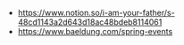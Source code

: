 - https://www.notion.so/i-am-your-father/s-48cd1143a2d643d18ac48bdeb8114061
- https://www.baeldung.com/spring-events
